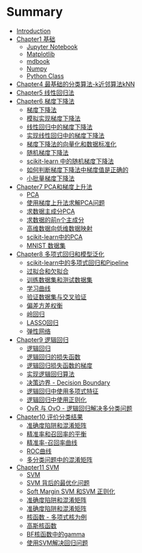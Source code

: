 # Summary

* [Introduction](README.md)
* [Chapter1 基础]()
   * [Jupyter Notebook](Chap1-Basics/Jupyter-Notebook-tips.md)
   * [Matplotlib](Chap1-Basics/Matplotlib.md)
   * [mdbook](Chap1-Basics/mdBookTips.md)
   * [Numpy](Chap1-Basics/numpy.md)
   * [Python Class](Chap1-Basics/python-class.md)
* [Chapter4 最基础的分类算法-k近邻算法kNN]()
* [Chapter5 线性回归法]()
* [Chapter6 梯度下降法]()
   * [梯度下降法](Chap6-Gradient-Descent/6-1.md)
   * [模拟实现梯度下降法](Chap6-Gradient-Descent/6-2.md)
   * [线性回归中的梯度下降法](Chap6-Gradient-Descent/6-3.md)
   * [实现线性回归中的梯度下降法](Chap6-Gradient-Descent/6-4.md)
   * [梯度下降法的向量化和数据标准化](Chap6-Gradient-Descent/6-5.md)
   * [随机梯度下降法](Chap6-Gradient-Descent/6-6.md)
   * [scikit-learn 中的随机梯度下降法](Chap6-Gradient-Descent/6-7.md)
   * [如何判断梯度下降法中梯度值是正确的](Chap6-Gradient-Descent/6-8.md)
   * [小批量梯度下降法](Chap6-Gradient-Descent/6-9.md)
* [Chapter7 PCA和梯度上升法]()
   * [PCA](Chap7-PCA/7-1.md)
   * [使用梯度上升法求解PCA问题](Chap7-PCA/7-2.md)
   * [求数据主成分PCA](Chap7-PCA/7-3.md)
   * [求数据的前n个主成分](Chap7-PCA/7-4.md)
   * [高维数据向低维数据映射](Chap7-PCA/7-5.md)
   * [scikit-learn中的PCA](Chap7-PCA/7-6.md)
   * [MNIST 数据集](Chap7-PCA/7-7.md)
* [Chapter8 多项式回归和模型泛化]()  
   * [scikit-learn中的多项式回归和Pipeline](Chap8-PolynomialRegression/8-2.md)
   * [过拟合和欠拟合](Chap8-PolynomialRegression/8-3.md)
   * [训练数据集和测试数据集](Chap8-PolynomialRegression/8-4.md)
   * [学习曲线](Chap8-PolynomialRegression/8-5.md)
   * [验证数据集与交叉验证](Chap8-PolynomialRegression/8-6.md)
   * [偏差方差权衡](Chap8-PolynomialRegression/8-7.md)
   * [岭回归](Chap8-PolynomialRegression/8-8.md)
   * [LASSO回归](Chap8-PolynomialRegression/8-9.md)
   * [弹性网络](Chap8-PolynomialRegression/8-10.md)
* [Chapter9 逻辑回归]()  
   * [逻辑回归](Chap9-Logistic-Regression/9-1.md)
   * [逻辑回归的损失函数](Chap9-Logistic-Regression/9-2.md)
   * [逻辑回归损失函数的梯度](Chap9-Logistic-Regression/9-3.md)
   * [实现逻辑回归算法](Chap9-Logistic-Regression/9-4.md)
   * [决策边界 - Decision Boundary](Chap9-Logistic-Regression/9-5.md)
   * [逻辑回归中使用多项式特征](Chap9-Logistic-Regression/9-6.md)
   * [逻辑回归中使用正则化](Chap9-Logistic-Regression/9-7.md)
   * [OvR 与 OvO - 逻辑回归解决多分类问题](Chap9-Logistic-Regression/9-8.md)
* [Chapter10 评价分类结果]()  
   * [准确度陷阱和混淆矩阵](Chap10-Classification-Performance-Measures/10-1.md)
   * [精准率和召回率的平衡](Chap10-Classification-Performance-Measures/10-2.md)
   * [精准率-召回率曲线](Chap10-Classification-Performance-Measures/10-3.md)
   * [ROC曲线 ](Chap10-Classification-Performance-Measures/10-4.md)
   * [多分类问题中的混淆矩阵 ](Chap10-Classification-Performance-Measures/10-5.md)
* [Chapter11 SVM]()  
   * [SVM](Chap11-SVM/11-1.md)
   * [SVM 背后的最优化问题](Chap11-SVM/11-2.md)
   * [Soft Margin SVM 和SVM 正则化](Chap11-SVM/10-3.md)
   * [准确度陷阱和混淆矩阵](Chap10-Classification-Performance-Measures/10-1.md)
   * [准确度陷阱和混淆矩阵](Chap10-Classification-Performance-Measures/10-1.md)
   * [核函数 - 多项式核为例](Chap11-SVM/11-6.md)
   * [高斯核函数](Chap11-SVM/11-7.md)
   * [BF核函数中的gamma](Chap11-SVM/11-8.md)
   * [使用SVM解决回归问题](Chap11/11-9.md)